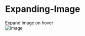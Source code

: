 # Expanding-Image
Expand image on hover <br/>
![image](https://github.com/moheebk123/Expanding-Image/assets/113541342/2b989c46-b6c9-44d7-a078-9d65eaf1676e)

